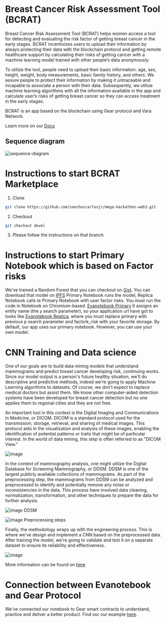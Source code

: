 # Breast Cancer Risk Assessment Tool (BCRAT)

Breast Cancer Risk Assessment Tool (BCRAT) helps women access a tool for detecting and evaluating the risk factor of getting breast cancer in the early stages. BCRAT incentivizes users to upload their information by always protecting their data with the blockchain protocol and getting remote healthcare support by calculating their risks of getting cancer with a machine learning model trained with other people’s data anonymously.

To utilize the tool, people need to upload their basic information: age, sex, height, weight, body measurements, basic family history, and others. We assure people to protect their information by making it untraceable and incapable to associate a person with their data. Subsequently, we utilize machine learning algorithms with all the information available in the app and calculate user’s risks of getting breast cancer so they can access treatment in the early stages.

BCRAT is an app based on the blockchain using Gear protocol and Vara Network. 

Learn more on our [Docs](https://carlos-eduardo-sanchez-torres.sanchezcarlosjr.com/TRHEAD-an-Hackathon-Web3-version-6640d15eee8e4896a3dcbe2ca24a5448)

## Sequence diagram
![sequence-diagram](https://github.com/sanchezcarlosjr/mega-hackathon-web3/assets/98775097/62ad6720-462c-4c95-a2cc-7f4bcbb381dc)

# Instructions to start BCRAT Marketplace
1. Clone 
```bash
git clone https://github.com/sanchezcarlosjr/mega-hackathon-web3.git
```

2. Checkout
```bash
git checkout devel
```

3. Please follow the instructions on that branch

# Instructions to start Primary Notebook which is based on Factor risks
We've trained a Random Forest that you can checkout on [Gist](https://gist.github.com/sanchezcarlosjr/bfdbf294e8a89e81c005ac9f8a74a413). You can download that model on [IPFS](http://tesis.infura-ipfs.io/ipfs/QmUNXzsrNxYzYpL7qggVybMP61q4aPHocufva9RXtRjxHw)
Primary Notebook runs the model, Replica Notebook calls te Primary Notebook with user factor risks. You must run the code in Notebook on Chromium-based. 
 [Evanotebook Primary](https://notebook.sanchezcarlosjr.com/?u=https://raw.githubusercontent.com/sanchezcarlosjr/mega-hackathon-web3/main/evanotebook-primary.json)
It assigns an entity name (the ``p`` search parameter), so your application url have got to looks like [Evanotebook Replica](https://notebook.sanchezcarlosjr.com/?u=https%3A%2F%2Fraw.githubusercontent.com%2Fsanchezcarlosjr%2FBCRAT%2Fmain%2Fevanotebook-replica.json&factor_risk=https%3A%2F%2Fraw.githubusercontent.com%2Fsanchezcarlosjr%2FBCRAT%2Fmain%2Ffactor-risk-example.json&primary=eceamnulku&m=2), where you must replace primary with previous p search parameter and factork_risk with your favorite storage.
By default, our app uses our primary notebook. However, you can use your own model.

# CNN Training and Data science
One of our goals are to build data mining models that understand mammograms and predict breast cancer developing risk, continuing works. Since our model output is a person's future healthy situation, we'll do descriptive and predictive methods, indeed we're going to apply Machine Learning algorithms to datasets. Of course, we don't expect to replace medical doctors but assist them. We know other computer-aided detection systems have been developed for breast cancer detection but no one applies them to regional cities and they are not free.

An important tool in this context is the Digital Imaging and Communications in Medicine, or DICOM. DICOM is a standard protocol used for the transmission, storage, retrieval, and sharing of medical images. This protocol aids in the visualization and analysis of these images, enabling the identification of potential patterns or traits that might be of particular interest. In the world of data mining, this step is often referred to as "DICOM View."

![image](https://github.com/sanchezcarlosjr/BCRAT/assets/24639141/29c57671-f4d1-45a3-bb7b-6866903d4116)

In the context of mammography analysis, one might utilize the Digital Database for Screening Mammography, or DDSM. DDSM is one of the largest publicly available collections of mammograms. As part of the preprocessing step, the mammograms from DDSM can be analyzed and preprocessed to identify and potentially remove any noise or inconsistencies in the data. This process have involved data cleaning, normalization, transformation, and other techniques to prepare the data for further analysis.

![image](https://github.com/sanchezcarlosjr/BCRAT/assets/24639141/bf8f3aef-9b54-4edd-b777-b81412351388)
DDSM


![image](https://github.com/sanchezcarlosjr/BCRAT/assets/24639141/b2db4467-7724-4276-92b6-397888c17d28)
Preprocessing steps

Finally, the methodology wraps up with the engineering process. This is where we've design and implement a CNN based on the preprocessed data. After training the model, we're going to validate and test it on a separate dataset to ensure its reliability and effectiveness.

![image](https://github.com/sanchezcarlosjr/BCRAT/assets/24639141/a0e0d04d-a459-45aa-96b6-de4c10f42b74)


More information can be found on [here](https://carlos-eduardo-sanchez-torres.sanchezcarlosjr.com/Data-mining-project-Breast-Cancer-risk-estimation-using-data-mining-techniques-at-a-public-Mexican--7a807c1db3b641378180b0c60633c38b)


# Connection between Evanotebook and Gear Protocol
We've connected our notebook to Gear smart contracts to understand, practice and deliver a better product. Find our our example [here](https://notebook.sanchezcarlosjr.com/?c=Gy8TAJwFdsNdM7jwZWxZBpmEe%2F8vVU9X3k9bSYkZkm05Yw86sCAyHqAHeD%2FdL02WFNAG0WGxa%2BIaKjs7DlwuqRygm%2Bf22wEKM%2F%2B%2FtVcb3iRtfWRljOzxleLPnftmln8BE94UCN6UWeLxkSV2dWVhqyocbq3Gx3C%2BQx0yRcRa%2FfOXYP65EGTEOkcCANYuHvpagpaazzzJz6x9P3s0MHAro04PN2oAVkFLAG%2F0Ws6e5%2FDlEzq4vwBg6WZQWjcA9cbXFiaQv%2BLkdXr5Njq%2FP2muLH3onWiJaxhNQd48VF7G5E%2FHVyhYNJR0SEiYOGcrFjr%2Fu5sn%2F9%2BWerI74alJaXjOuLsYj1JMl%2Fw20Pc0qKTUoW9GRaUHqnAM9EuUfkUIlxvWz4%2FswwoOrHZQok5lfEB2bHpQabSDRDyUn6nxz5tRLou%2FhL%2Bt2hRNPcag4jcyKpCJcII4H6nb4oYb0DYo%2BUNnaXXS2CwPCNwIYAc%2BO80DPYVeD34Wff0EF2psEr9zZkUViwpwdbDnarbBa%2FbV9tdZzm8Ct2yAW%2FYbGkCs10BAt0aPgdActNdEzYd7tn7uL67KF0y4c16qLPhqpIKoH2NDrQQ1RdAzZFGrhj1ZyCfx3u63NrKaTiZ6%2BnBg1%2BjZ6JviVo5vxwQ2l9ISUkgiMguBg1OLZj2Iy4Rjc2XGI7Q0Lr5MlKr2O3Tnvbmy1bdfTCDP5hDESJQ2FD1NHOdVcZrukjALHJLOvZvB34sQbRY3GrvEHNiMwxpw2pQQg18TJwk3dBU99xTGwpKQSLHMEV6AtFkwI5QDiM1C%2BhxpE1FKCrqdVcqNbUeShKJ2DT9ez%2FK%2FcnAl1lfIHS5EvmoRsJSBtErUQ7IiKz74Lsp%2F8e6dfTZvjw4XjkVu9qaiK1RqdMCqNws4MEAMjtezvmVEWxrTfIGUzQombGtDHZIvLbfeVfJbtsy37oZ2kY%2F1leVMX1hv965qmvcMmHlLlWLZ2jNWqp2p9z%2F94Kedvh2Ig23GYfdZjMjLOZYVq3wcfhCk3Rg0s%2FlZTYxHRTns8tHCN%2BzEFDt7AsXsOdguNfiDRQZbemGKnloky4b6jn7pw0qOh6XFRnbDwTqnPHZDQW4S2h3aLg025%2BFUoWB7FaIYmtJderdoa1qMOjVtl2dv04vR0BZMgFUiZaRAA1r5J%2BQekp6bfDlUfh5XgZtOnUs8r7LDgZA2kL6XrtZLW3gqhqVUNoYoka6IIcNYYJhg6MyL2RYt0VR1m%2FNODBUOzZAH1E5mjkxeo1JGCGxTSEP6fvwnmRMe15lqRPfRUpt3wFJU1T4jyI%2BCrik%2FitiRkhAdP9M4VHH0%2FDh5byrGGhHDIbZhR07j2Ng4T9ipDiFAOkN30aavimAdMN3HRQyEfk%2BJDDZYL0DxD33J0exmYRZQLHLSwGksFU8kBL0NLZK%2FejkCuEzPKYA61nxIbDn%2Bt21hhb5zF3yLtMO0fgda%2BzRFFmY%2FEVIGNs4OGGkklc7QgtLzNrjyCSepczJNtGwCZfvRUiYDl1MpeJsCkWToHfjWjl1VKzyRBuH8PO2guZaxuYxOOB0OzUi%2FtHAmVCasArYBWrL01zqLDeNlqkJcDorHuDoIoV%2BCEatfzli5TU9L8ABYnSfPcp2EMnO%2F85IbhBCiNNs2PSC7TS%2BOyc6FQTSE4YCYTdgyVEhAipAJS88W2FUWsfx50WAPVGI%2BM2PEWV4wQ2eoWUaNhbUeQmsP5r8yieKzJ7unemA4JwMy2t6OA%2BrZKbtCMi%2BMwHi%2FTlSaNt1egkvhbTNfbPuN121qs3pqNvOpk9pehoudMbLVGDe1%2B%2F%2BOonofpejC1QJ5hVdOi6FeKOndB5iCGPik5Dwg83lwrkJ2tmSRgxXbYD93qBjgbKf3xxYCuIMLGEWskDXYA7GSVPl6MrRlDGOQBLsYGpsJ6qyWH0YkjY2zyQ5on2lK%2Fq9M8vjzsgTt7JIDVSvybd0CapwaLxtPbRBnJO0FvEBkpI82L5KoxzLAnKe9RS2JnPxL0G%2BOrYrfYcac57GG%2FRnR9P2MvQNW1OTaEt7ncUMIyqXgAQMHRop%2FnsHL6Pezpf%2BMKrcZN%2BREcQ2qobinQRmH7wvnwvZANC6Jg1CLEgFm7QQCrgcQpmCj9RoWn49PG3eD%2FITJunOOVcUhCewiTzheNeBU1WICBOMT3wcXd6ONmpvj1kWhtD4fpqIdAmYNyf8zMamK3rbw2DLBS746PpovGyZhbHRqGsGVCZxBMEazp2pZ6qOL1TLXe6D5IGnzHy8ePZTgLxR0hZKt9CFzfSr2%2F7sG).
